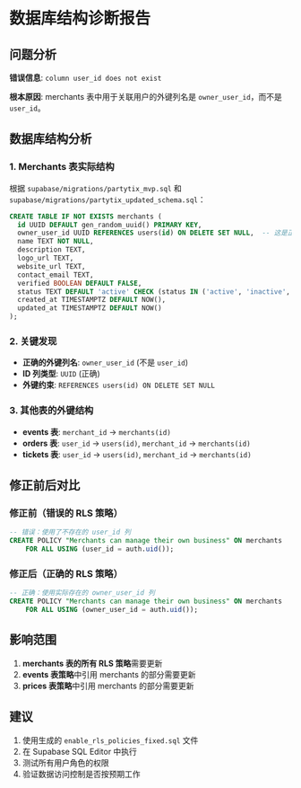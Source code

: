 # 数据库结构诊断报告

## 问题分析

**错误信息**: `column user_id does not exist`

**根本原因**: merchants 表中用于关联用户的外键列名是 `owner_user_id`，而不是 `user_id`。

## 数据库结构分析

### 1. Merchants 表实际结构

根据 `supabase/migrations/partytix_mvp.sql` 和 `supabase/migrations/partytix_updated_schema.sql`：

```sql
CREATE TABLE IF NOT EXISTS merchants (
  id UUID DEFAULT gen_random_uuid() PRIMARY KEY,
  owner_user_id UUID REFERENCES users(id) ON DELETE SET NULL,  -- 这是正确的外键列名
  name TEXT NOT NULL,
  description TEXT,
  logo_url TEXT,
  website_url TEXT,
  contact_email TEXT,
  verified BOOLEAN DEFAULT FALSE,
  status TEXT DEFAULT 'active' CHECK (status IN ('active', 'inactive', 'suspended')),
  created_at TIMESTAMPTZ DEFAULT NOW(),
  updated_at TIMESTAMPTZ DEFAULT NOW()
);
```

### 2. 关键发现

- **正确的外键列名**: `owner_user_id` (不是 `user_id`)
- **ID 列类型**: `UUID` (正确)
- **外键约束**: `REFERENCES users(id) ON DELETE SET NULL`

### 3. 其他表的外键结构

- **events 表**: `merchant_id` → `merchants(id)`
- **orders 表**: `user_id` → `users(id)`, `merchant_id` → `merchants(id)`
- **tickets 表**: `user_id` → `users(id)`, `merchant_id` → `merchants(id)`

## 修正前后对比

### 修正前（错误的 RLS 策略）
```sql
-- 错误：使用了不存在的 user_id 列
CREATE POLICY "Merchants can manage their own business" ON merchants
    FOR ALL USING (user_id = auth.uid());
```

### 修正后（正确的 RLS 策略）
```sql
-- 正确：使用实际存在的 owner_user_id 列
CREATE POLICY "Merchants can manage their own business" ON merchants
    FOR ALL USING (owner_user_id = auth.uid());
```

## 影响范围

1. **merchants 表的所有 RLS 策略**需要更新
2. **events 表策略**中引用 merchants 的部分需要更新
3. **prices 表策略**中引用 merchants 的部分需要更新

## 建议

1. 使用生成的 `enable_rls_policies_fixed.sql` 文件
2. 在 Supabase SQL Editor 中执行
3. 测试所有用户角色的权限
4. 验证数据访问控制是否按预期工作
